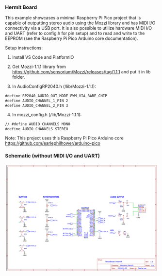### Hermit Board ###
 This example showcases a minimal Raspberry Pi Pico project that is capable of outputting stereo audio using the Mozzi library and has MIDI I/O connectivity via a USB port. It is also possible to utilize hardware MIDI I/O and UART (refer to config.h for pin setup) and to read and write to the EEPROM (see the Raspberry Pi Pico Arduino core documentation).

Setup instructions:
1. Install VS Code and PlatformIO

2. Get Mozzi-1.1.1 library from
https://github.com/sensorium/Mozzi/releases/tag/1.1.1 and put it in lib folder.

3. In AudioConfigRP2040.h (/lib/Mozzi-1.1.1):
  ```
  #define RP2040_AUDIO_OUT_MODE PWM_VIA_BARE_CHIP
  #define AUDIO_CHANNEL_1_PIN 2
  #define AUDIO_CHANNEL_2_PIN 3
  ```

4. In mozzi_config.h (/lib/Mozzi-1.1.1):
```
// #define AUDIO_CHANNELS MONO
#define AUDIO_CHANNELS STEREO
 ```

 Note:
 This project uses this Raspberry Pi Pico Arduino core https://github.com/earlephilhower/arduino-pico

### Schematic (without MIDI I/O and UART) ###
![schematic](https://github.com/sashaleee/Hermit-Dev-Board/blob/main/Breadboard%20Hermit_2024-04-03.png)
